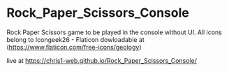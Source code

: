 # Rock_Paper_Scissors_Console

Rock Paper Scissors game to be played in the console without UI.
All icons belong to Icongeek26 - Flaticon dowloadable at (https://www.flaticon.com/free-icons/geology)

live at https://chris1-web.github.io/Rock_Paper_Scissors_Console/
